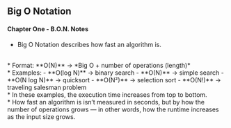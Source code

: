 ## Big O Notation

#### Chapter One - B.O.N. Notes

* Big O Notation describes how fast an algorithm is.  
<br>
* Format: **O(N)** → *Big O + number of operations (length)*  
<br>
* Examples:  
    - **O(log N)** → binary search  
    - **O(N)** → simple search  
    - **O(N log N)** → quicksort  
    - **O(N²)** → selection sort  
    - **O(N!)** → traveling salesman problem  
<br>
* In these examples, the execution time increases from top to bottom.  
<br>
* How fast an algorithm is isn’t measured in seconds, but by how the number of operations grows — in other words, how the runtime increases as the input size grows.

